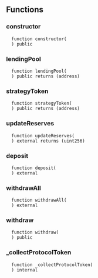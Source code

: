 


## Functions
### constructor
```solidity
  function constructor(
  ) public
```




### lendingPool
```solidity
  function lendingPool(
  ) public returns (address)
```




### strategyToken
```solidity
  function strategyToken(
  ) public returns (address)
```




### updateReserves
```solidity
  function updateReserves(
  ) external returns (uint256)
```




### deposit
```solidity
  function deposit(
  ) external
```




### withdrawAll
```solidity
  function withdrawAll(
  ) external
```




### withdraw
```solidity
  function withdraw(
  ) public
```




### _collectProtocolToken
```solidity
  function _collectProtocolToken(
  ) internal
```




